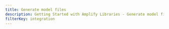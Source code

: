 ```yaml
---
title: Generate model files
description: Getting Started with Amplify Libraries - Generate model files
filterKey: integration
---
```


<inline-fragment integration="ios" src="~/start/getting-started/fragments/ios/generate-model.md"></inline-fragment>
<inline-fragment integration="android" src="~/start/getting-started/fragments/android/generate-model.md"></inline-fragment>
<inline-fragment integration="flutter" src="~/start/getting-started/fragments/flutter/generate-model.md"></inline-fragment>
